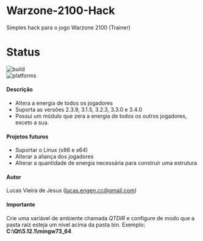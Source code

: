 # Warzone-2100-Hack
Simples hack para o jogo Warzone 2100 (Trainer) 

# Status
![build](https://img.shields.io/badge/Build-passing-green.svg)  
![platforms](https://img.shields.io/badge/Platforms-Windows%20(x86%20e%20x64)-blue.svg)

#### Descrição

  * Altera a energia de todos os jogadores
  * Suporta as versões 2.3.9, 3.1.5, 3.2.3, 3.3.0 e 3.4.0
  * Possui um módulo que zera a energia de todos os outros jogadores, exceto a sua.
  
#### Projetos futuros
  * Suportar o Linux (x86 e x64)
  * Alterar a aliança dos jogadores
  * Alterar a quantidade de energia necessária para construir uma estrutura
  
#### Autor
Lucas Vieira de Jesus (lucas.engen.cc@gmail.com)

#### Importante
Crie uma variável de ambiente chamada _QTDIR_ e configure de modo que a
pasta raíz esteja um nível acima da pasta bin. Exemplo: **C:\Qt\5.12.1\mingw73_64**
